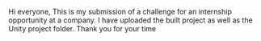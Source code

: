 Hi everyone,
This is my submission of a challenge for an internship opportunity at a company.
I have uploaded the built project as well as the Unity project folder.
Thank you for your time
